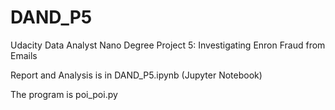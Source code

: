 # DAND_P5
Udacity Data Analyst Nano Degree Project 5: Investigating Enron Fraud from Emails

Report and Analysis is in DAND_P5.ipynb (Jupyter Notebook)

The program is poi_poi.py
